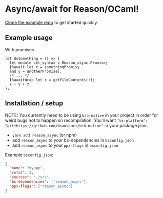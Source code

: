 # Async/await for Reason/OCaml!

[Clone the example repo](https://github.com/jaredly/reason_async_example) to get started quickly.

## Example usage

With promises

```
let doSomething = () => {
  let module Let_syntax = Reason_async.Promise;
  [%await let x = somethingPromisy
  and y = anotherPromise];
  /* ... */
  [%awaitWrap let z = getFileContents()];
  x + y + z
};
```

## Installation / setup

NOTE: You currently need to be using `bsb-native` in your project in order for weird bugs not to happen on recompilation. You'll want `"bs-platform": "git+https://github.com/bsansouci/bsb-native"` in your package.json.

- `yarn add reason_async` (or npm)
- add `reason_async` to your bs-dependencies in `bsconfig.json`
- add `reason_async` to your `ppx-flags` in `bsconfig.json`

Example `bsconfig.json`:

```json
{
  "name": "myapp",
  "refmt": 3,
  "sources": "./src",
  "bs-dependencies": ["reason_async"],
  "ppx-flags": ["reason_async"]
}
```
